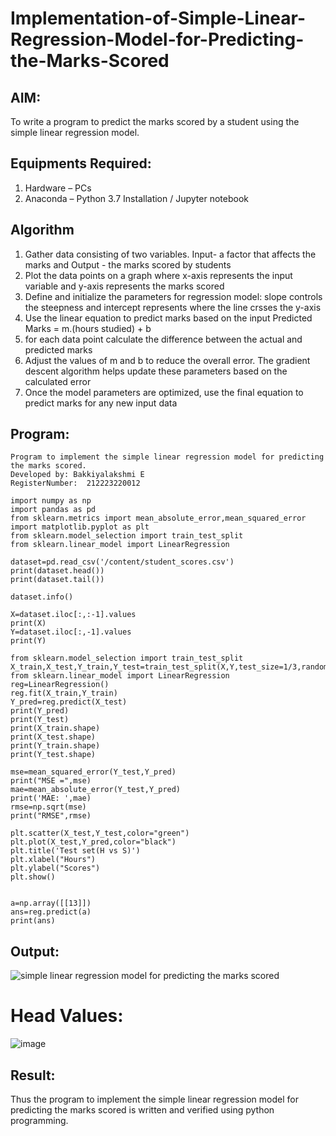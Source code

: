 # Implementation-of-Simple-Linear-Regression-Model-for-Predicting-the-Marks-Scored

## AIM:
To write a program to predict the marks scored by a student using the simple linear regression model.

## Equipments Required:
1. Hardware – PCs
2. Anaconda – Python 3.7 Installation / Jupyter notebook

## Algorithm
1. Gather data consisting of two variables. Input- a factor that affects the marks and Output - the marks scored by students
2. Plot the data points on a graph where x-axis represents the input variable and y-axis represents the marks scored
3. Define and initialize the parameters for regression model: slope controls the steepness and intercept represents where the line crsses the y-axis
4. Use the linear equation to predict marks based on the input Predicted Marks = m.(hours studied) + b
5. for each data point calculate the difference between the actual and predicted marks
6. Adjust the values of m and b to reduce the overall error. The gradient descent algorithm helps update these parameters based on the calculated error
7. Once the model parameters are optimized, use the final equation to predict marks for any new input data

## Program:
```
Program to implement the simple linear regression model for predicting the marks scored.
Developed by: Bakkiyalakshmi E
RegisterNumber:  212223220012

import numpy as np
import pandas as pd
from sklearn.metrics import mean_absolute_error,mean_squared_error
import matplotlib.pyplot as plt
from sklearn.model_selection import train_test_split
from sklearn.linear_model import LinearRegression

dataset=pd.read_csv('/content/student_scores.csv')
print(dataset.head())
print(dataset.tail())

dataset.info()

X=dataset.iloc[:,:-1].values
print(X)
Y=dataset.iloc[:,-1].values
print(Y)

from sklearn.model_selection import train_test_split
X_train,X_test,Y_train,Y_test=train_test_split(X,Y,test_size=1/3,random_state=0)
from sklearn.linear_model import LinearRegression
reg=LinearRegression()
reg.fit(X_train,Y_train)
Y_pred=reg.predict(X_test)
print(Y_pred)
print(Y_test)
print(X_train.shape)
print(X_test.shape)
print(Y_train.shape)
print(Y_test.shape)

mse=mean_squared_error(Y_test,Y_pred)
print("MSE =",mse)
mae=mean_absolute_error(Y_test,Y_pred)
print('MAE: ',mae)
rmse=np.sqrt(mse)
print("RMSE",rmse)

plt.scatter(X_test,Y_test,color="green")
plt.plot(X_test,Y_pred,color="black")
plt.title('Test set(H vs S)')
plt.xlabel("Hours")
plt.ylabel("Scores")
plt.show()


a=np.array([[13]])
ans=reg.predict(a)
print(ans)

```

## Output:
![simple linear regression model for predicting the marks scored](sam.png)
 # Head Values:
 ![image](https://github.com/user-attachments/assets/296fd908-c78c-4bed-9fe3-a21834b9de8f)



## Result:
Thus the program to implement the simple linear regression model for predicting the marks scored is written and verified using python programming.

